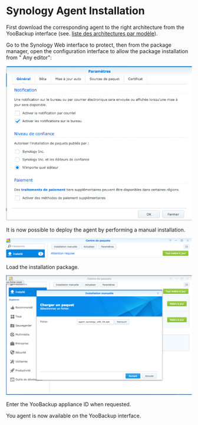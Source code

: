 # Synology Agent Installation

First download the corresponding agent to the right architecture from the YooBackup interface \(see. [liste des architectures par modèle](https://www.synology.com/fr-fr/knowledgebase/DSM/tutorial/General/What_kind_of_CPU_does_my_NAS_have)\).

Go to the Synology Web interface to protect, then from the package manager, open the configuration interface to allow the package installation from " Any editor": 

![](../../.gitbook/assets/image%20%2833%29.png)

It is now possible to deploy the agent by performing a manual installation.

![](../../.gitbook/assets/image%20%2811%29.png)

Load the installation package.

![](../../.gitbook/assets/image.png)

Enter the YooBackup appliance ID when requested. 

You agent is now available on the YooBackup interface.

